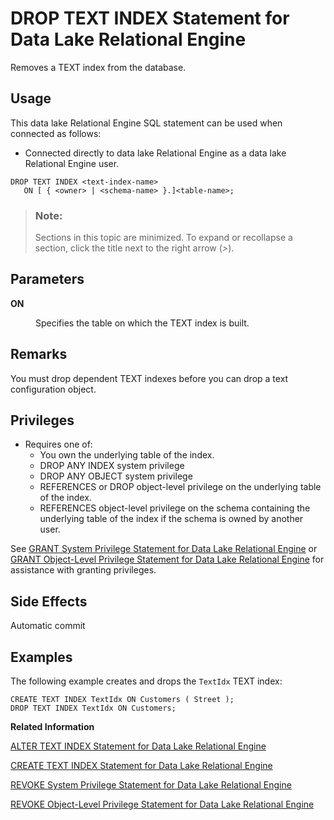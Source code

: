 <!-- loioa60331d484f21015b12ac440f67fd4d1 -->

# DROP TEXT INDEX Statement for Data Lake Relational Engine

Removes a TEXT index from the database.



<a name="loioa60331d484f21015b12ac440f67fd4d1__section_ovp_dvr_znb"/>

## Usage

This data lake Relational Engine SQL statement can be used when connected as follows:

-   Connected directly to data lake Relational Engine as a data lake Relational Engine user.



```
DROP TEXT INDEX <text-index-name>
   ON [ { <owner> | <schema-name> }.]<table-name>;
```



> ### Note:  
> Sections in this topic are minimized. To expand or recollapse a section, click the title next to the right arrow \(*\>*\).



<a name="loioa60331d484f21015b12ac440f67fd4d1__IQ_Parameters"/>

## Parameters


<dl>
<dt><b>

ON

</b></dt>
<dd>

Specifies the table on which the TEXT index is built.



</dd>
</dl>



<a name="loioa60331d484f21015b12ac440f67fd4d1__IQ_Usage"/>

## Remarks

You must drop dependent TEXT indexes before you can drop a text configuration object.



<a name="loioa60331d484f21015b12ac440f67fd4d1__IQ_Permissions"/>

## Privileges

-   Requires one of:
    -   You own the underlying table of the index.
    -   DROP ANY INDEX system privilege
    -   DROP ANY OBJECT system privilege
    -   REFERENCES or DROP object-level privilege on the underlying table of the index.
    -   REFERENCES object-level privilege on the schema containing the underlying table of the index if the schema is owned by another user.


See [GRANT System Privilege Statement for Data Lake Relational Engine](grant-system-privilege-statement-for-data-lake-relational-engine-a3dfcb0.md) or [GRANT Object-Level Privilege Statement for Data Lake Relational Engine](grant-object-level-privilege-statement-for-data-lake-relational-engine-a3e154f.md) for assistance with granting privileges.



<a name="loioa60331d484f21015b12ac440f67fd4d1__IQ_Side_Effects"/>

## Side Effects

Automatic commit



<a name="loioa60331d484f21015b12ac440f67fd4d1__IQ_Examples"/>

## Examples

The following example creates and drops the `TextIdx` TEXT index:

```
CREATE TEXT INDEX TextIdx ON Customers ( Street );
DROP TEXT INDEX TextIdx ON Customers;
```

**Related Information**  


[ALTER TEXT INDEX Statement for Data Lake Relational Engine](alter-text-index-statement-for-data-lake-relational-engine-a602711.md "Renames, moves or alters the definition of a TEXT index.")

[CREATE TEXT INDEX Statement for Data Lake Relational Engine](create-text-index-statement-for-data-lake-relational-engine-a602ced.md "Creates a TEXT index and specifies the text configuration object to use.")

[REVOKE System Privilege Statement for Data Lake Relational Engine](revoke-system-privilege-statement-for-data-lake-relational-engine-a3eadda.md "Removes specific system privileges from specific users and the right to administer the privilege.")

[REVOKE Object-Level Privilege Statement for Data Lake Relational Engine](revoke-object-level-privilege-statement-for-data-lake-relational-engine-a3e7af2.md "Removes object-level privileges that were given using the GRANT statement.")

